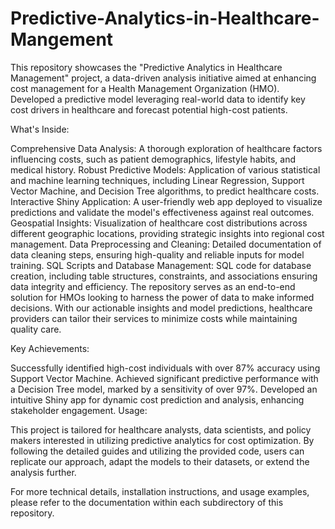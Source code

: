 # Predictive-Analytics-in-Healthcare-Mangement
This repository showcases the "Predictive Analytics in Healthcare Management" project, a data-driven analysis initiative aimed at enhancing cost management for a Health Management Organization (HMO). Developed a predictive model leveraging real-world data to identify key cost drivers in healthcare and forecast potential high-cost patients.

What's Inside:

Comprehensive Data Analysis: A thorough exploration of healthcare factors influencing costs, such as patient demographics, lifestyle habits, and medical history.
Robust Predictive Models: Application of various statistical and machine learning techniques, including Linear Regression, Support Vector Machine, and Decision Tree algorithms, to predict healthcare costs.
Interactive Shiny Application: A user-friendly web app deployed to visualize predictions and validate the model's effectiveness against real outcomes.
Geospatial Insights: Visualization of healthcare cost distributions across different geographic locations, providing strategic insights into regional cost management.
Data Preprocessing and Cleaning: Detailed documentation of data cleaning steps, ensuring high-quality and reliable inputs for model training.
SQL Scripts and Database Management: SQL code for database creation, including table structures, constraints, and associations ensuring data integrity and efficiency.
The repository serves as an end-to-end solution for HMOs looking to harness the power of data to make informed decisions. With our actionable insights and model predictions, healthcare providers can tailor their services to minimize costs while maintaining quality care.

Key Achievements:

Successfully identified high-cost individuals with over 87% accuracy using Support Vector Machine.
Achieved significant predictive performance with a Decision Tree model, marked by a sensitivity of over 97%.
Developed an intuitive Shiny app for dynamic cost prediction and analysis, enhancing stakeholder engagement.
Usage:

This project is tailored for healthcare analysts, data scientists, and policy makers interested in utilizing predictive analytics for cost optimization. By following the detailed guides and utilizing the provided code, users can replicate our approach, adapt the models to their datasets, or extend the analysis further.

For more technical details, installation instructions, and usage examples, please refer to the documentation within each subdirectory of this repository.





